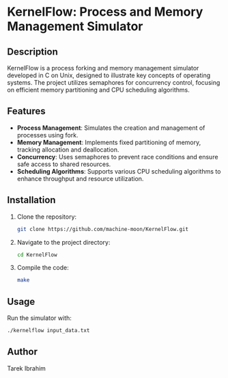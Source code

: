 # KernelFlow: Process and Memory Management Simulator

## Description
KernelFlow is a process forking and memory management simulator developed in C on Unix, designed to illustrate key concepts of operating systems. The project utilizes semaphores for concurrency control, focusing on efficient memory partitioning and CPU scheduling algorithms.

## Features
- **Process Management**: Simulates the creation and management of processes using fork.
- **Memory Management**: Implements fixed partitioning of memory, tracking allocation and deallocation.
- **Concurrency**: Uses semaphores to prevent race conditions and ensure safe access to shared resources.
- **Scheduling Algorithms**: Supports various CPU scheduling algorithms to enhance throughput and resource utilization.

## Installation
1. Clone the repository:
   ```bash
   git clone https://github.com/machine-moon/KernelFlow.git
   ```
2. Navigate to the project directory:
   ```bash
   cd KernelFlow
   ```
3. Compile the code:
   ```bash
   make
   ```
## Usage
Run the simulator with:
   ```bash
   ./kernelflow input_data.txt
   ```

## Author
Tarek Ibrahim
